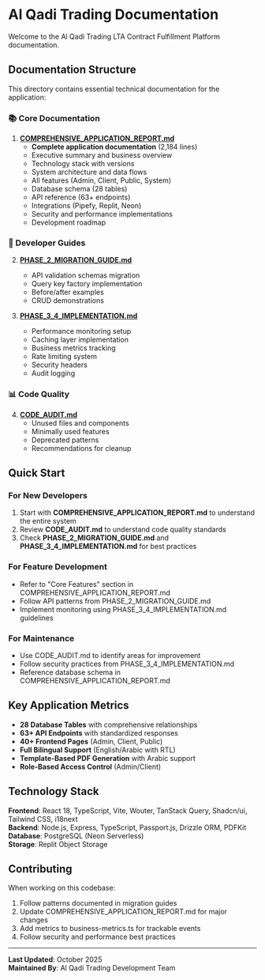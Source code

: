# Al Qadi Trading Documentation

Welcome to the Al Qadi Trading LTA Contract Fulfillment Platform documentation.

## Documentation Structure

This directory contains essential technical documentation for the application:

### 📚 Core Documentation

1. **[COMPREHENSIVE_APPLICATION_REPORT.md](./COMPREHENSIVE_APPLICATION_REPORT.md)**
   - **Complete application documentation** (2,184 lines)
   - Executive summary and business overview
   - Technology stack with versions
   - System architecture and data flows
   - All features (Admin, Client, Public, System)
   - Database schema (28 tables)
   - API reference (63+ endpoints)
   - Integrations (Pipefy, Replit, Neon)
   - Security and performance implementations
   - Development roadmap

### 🔧 Developer Guides

2. **[PHASE_2_MIGRATION_GUIDE.md](./PHASE_2_MIGRATION_GUIDE.md)**
   - API validation schemas migration
   - Query key factory implementation
   - Before/after examples
   - CRUD demonstrations

3. **[PHASE_3_4_IMPLEMENTATION.md](./PHASE_3_4_IMPLEMENTATION.md)**
   - Performance monitoring setup
   - Caching layer implementation
   - Business metrics tracking
   - Rate limiting system
   - Security headers
   - Audit logging

### 📊 Code Quality

4. **[CODE_AUDIT.md](./CODE_AUDIT.md)**
   - Unused files and components
   - Minimally used features
   - Deprecated patterns
   - Recommendations for cleanup

## Quick Start

### For New Developers
1. Start with **COMPREHENSIVE_APPLICATION_REPORT.md** to understand the entire system
2. Review **CODE_AUDIT.md** to understand code quality standards
3. Check **PHASE_2_MIGRATION_GUIDE.md** and **PHASE_3_4_IMPLEMENTATION.md** for best practices

### For Feature Development
- Refer to "Core Features" section in COMPREHENSIVE_APPLICATION_REPORT.md
- Follow API patterns from PHASE_2_MIGRATION_GUIDE.md
- Implement monitoring using PHASE_3_4_IMPLEMENTATION.md guidelines

### For Maintenance
- Use CODE_AUDIT.md to identify areas for improvement
- Follow security practices from PHASE_3_4_IMPLEMENTATION.md
- Reference database schema in COMPREHENSIVE_APPLICATION_REPORT.md

## Key Application Metrics

- **28 Database Tables** with comprehensive relationships
- **63+ API Endpoints** with standardized responses
- **40+ Frontend Pages** (Admin, Client, Public)
- **Full Bilingual Support** (English/Arabic with RTL)
- **Template-Based PDF Generation** with Arabic support
- **Role-Based Access Control** (Admin/Client)

## Technology Stack

**Frontend**: React 18, TypeScript, Vite, Wouter, TanStack Query, Shadcn/ui, Tailwind CSS, i18next  
**Backend**: Node.js, Express, TypeScript, Passport.js, Drizzle ORM, PDFKit  
**Database**: PostgreSQL (Neon Serverless)  
**Storage**: Replit Object Storage  

## Contributing

When working on this codebase:
1. Follow patterns documented in migration guides
2. Update COMPREHENSIVE_APPLICATION_REPORT.md for major changes
3. Add metrics to business-metrics.ts for trackable events
4. Follow security and performance best practices

---

**Last Updated**: October 2025  
**Maintained By**: Al Qadi Trading Development Team
